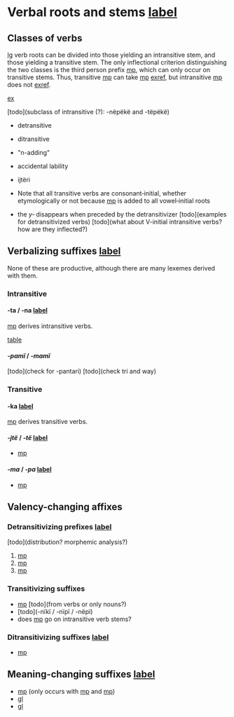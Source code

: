 # Verbal roots and stems [label](verbderiv)


## Classes of verbs

[lg](yab) verb roots can be divided into those yielding an intransitive stem, and those yielding a transitive stem.
The only inflectional criterion distinguishing the two classes is the third person prefix [mp](ta-3?nt), which can only occur on transitive stems.
Thus, transitive [mp](yawanka-kill) can take [mp](ta-3?nt) [exref](convfemgrme-217), but intransitive [mp](yaruwa-laugh) does not [exref](convrisamaj-42).

[ex](convfemgrme-217,convrisamaj-42)

[todo](subclass of intransitive (?): -nëpëkë and -tëpëkë)

* detransitive
* ditransitive
* "n-adding"
* accidental lability
* ijtëri

* Note that all transitive verbs are consonant‑initial, whether etymologically or not because [mp](ylk) is added to all vowel‑initial roots
* the _y‑_ disappears when preceded by the detransitivizer [todo](examples for detransitivized verbs) [todo](what about V-initial intransitive verbs? how are they inflected?)

## Verbalizing suffixes [label](sec:vbz)
None of these are productive, although there are many lexemes derived with them.

### Intransitive

#### -ta / -na [label](sec:tavbz)
[mp](tavbz) derives intransitive verbs.

[table](tavbz)

#### _-pamï_ / _-mamï_
[todo](check for -pantari)
[todo](check tri and way)

### Transitive

#### -ka [label](sec:kavbz)
[mp](kavbz) derives transitive verbs.

#### _-jtë_ / _-të_ [label](sec:jtevbz)
* [mp](jtevbz)

#### _-ma_ / _-pa_  [label](sec:macaus)
* [mp](macaus)

## Valency-changing affixes

### Detransitivizing prefixes [label](sec:detrz)

[todo](distribution? morphemic analysis?)

1. [mp](dt2?nt)
1. [mp](dt1?nt)
1. [mp](dt3?nt)


### Transitivizing suffixes
* [mp](macaus) [todo](from verbs or only nouns?)
* [todo](-nïkï / -nïpï / -nëpï)
* does [mp](kavbz) go on intransitive verb stems?

### Ditransitivizing suffixes [label](sec:ditrz)
* [mp](pocaus)

## Meaning-changing suffixes [label](sec:meaningderiv)

* [mp](podes) (only occurs with [mp](riipfv) and [mp](jraneg))
* [gl](PLUR)
* [gl](CESS)

